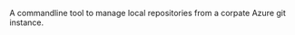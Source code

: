 <!-- (dl (section-meta Summary)) -->

A commandline tool to manage local repositories from a corpate Azure git instance.

